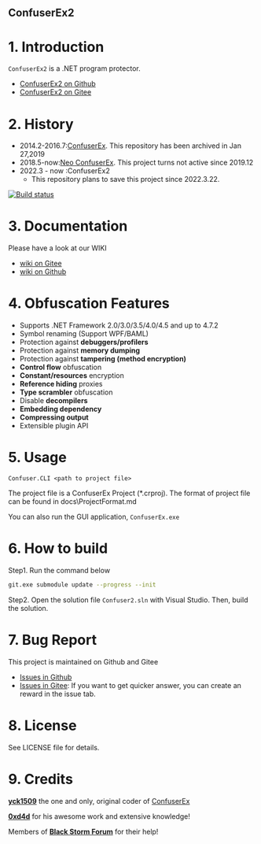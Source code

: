 ConfuserEx2
--------
# 1. Introduction
`ConfuserEx2` is a .NET program protector.
* [ConfuserEx2 on Github](https://github.com/xiaoxstz/ConfuserEx2)
* [ConfuserEx2 on Gitee](https://gitee.com/qqblack/ConfuserEx2)

# 2. History
* 2014.2-2016.7:[ConfuserEx](https://github.com/yck1509/ConfuserEx). This repository has been archived in Jan 27,2019
* 2018.5-now:[Neo ConfuserEx](https://github.com/XenocodeRCE/neo-ConfuserEx). This project turns not active since 2019.12
* 2022.3 - now :ConfuserEx2
    * This repository plans to save this project since 2022.3.22.

<p align="center">
  
[![Build status](https://img.shields.io/appveyor/ci/gruntjs/grunt.svg)](https://ci.appveyor.com/project/XenocodeRCE/neo-confuserex/build/artifacts)

</p>

# 3. Documentation

Please have a look at our WIKI
* [wiki on Gitee](https://gitee.com/qqblack/ConfuserEx2/wikis)
* [wiki on Github](https://github.com/xiaoxstz/ConfuserEx2/wiki)


# 4. Obfuscation Features
* Supports .NET Framework 2.0/3.0/3.5/4.0/4.5 and up to 4.7.2
* Symbol renaming (Support WPF/BAML)
* Protection against **debuggers/profilers**
* Protection against **memory dumping**
* Protection against **tampering (method encryption)**
* **Control flow** obfuscation
* **Constant/resources** encryption
* **Reference hiding** proxies
* **Type scrambler** obfuscation
* Disable **decompilers**
* **Embedding dependency**
* **Compressing output**
* Extensible plugin API


# 5. Usage
`Confuser.CLI <path to project file>`

The project file is a ConfuserEx Project (*.crproj).
The format of project file can be found in docs\ProjectFormat.md

You can also run the GUI application, `ConfuserEx.exe`

# 6. How to build
Step1. Run the command below 
```bash
git.exe submodule update --progress --init
```
Step2. Open the solution file `Confuser2.sln` with Visual Studio.
Then, build the solution.
# 7. Bug Report
This project is maintained on Github and Gitee
* [Issues in Github](https://github.com/xiaoxstz/ConfuserEx2/issues)
* [Issues in Gitee](https://gitee.com/qqblack/ConfuserEx2/issues): If you want to get quicker answer, you can create an reward in the issue tab.

# 8. License
See LICENSE file for details.

# 9. Credits
**[yck1509](https://github.com/yck1509)** the one and only, original coder of [ConfuserEx](https://yck1509.github.io/ConfuserEx/)

**[0xd4d](https://github.com/0xd4d)** for his awesome work and extensive knowledge!  

Members of **[Black Storm Forum](http://board.b-at-s.info/)** for their help!
